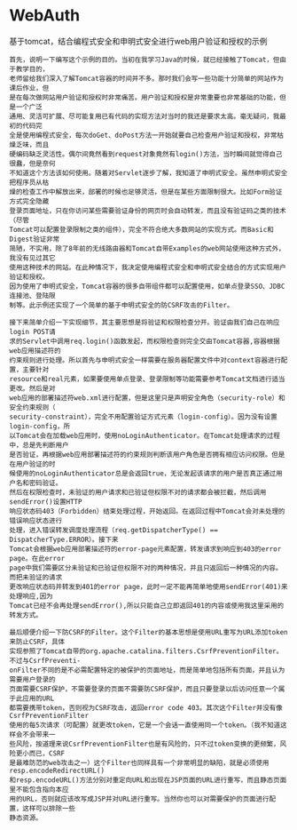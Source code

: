 # WebAuth
基于tomcat，结合编程式安全和申明式安全进行web用户验证和授权的示例

    首先，说明一下编写这个示例的目的。当初在我学习Java的时候，就已经接触了Tomcat，但由于教学目的，
    老师留给我们深入了解Tomcat容器的时间并不多。那时我们会写一些功能十分简单的网站作为课后作业，但
    是在每次做网站用户验证和授权时非常痛苦。用户验证和授权是非常重要也非常基础的功能，但是一个广泛
    通用、灵活可扩展、尽可能复用已有代码的实现方法对当时的我还是要求太高。毫无疑问，我最初的代码完
    全是使用编程式安全，每次doGet、doPost方法一开始就要自己检查用户验证和授权，非常枯燥乏味，而且
    硬编码缺乏灵活性。偶尔间竟然看到request对象竟然有login()方法，当时瞬间就觉得自己很蠢，但是奈何
    不知道这个方法该如何使用。随着对Servlet逐步了解，我知道了申明式安全。虽然申明式安全把程序员从枯
    燥的检查工作中解放出来，部署的时候也足够灵活，但是在某些方面限制很大。比如Form验证方式完全隐藏
    登录页面地址，只在你访问某些需要验证身份的网页时会自动转发，而且没有验证码之类的技术（尽管
    Tomcat可以配置登录限制之类的组件），完全不符合绝大多数网站的实现方式。而Basic和Digest验证非常
    简陋，不实用，除了8年前的无线路由器和Tomcat自带Examples的web网站使用这种方式外，我没有见过其它
    使用这种技术的网站。在此种情况下，我决定使用编程式安全和申明式安全结合的方式实现用户验证和授权。
    因为使用了申明式安全，Tomcat容器的很多自带组件都可以配置使用，如单点登录SSO、JDBC连接池、登陆限
    制等。此示例还实现了一个简单的基于申明式安全的防CSRF攻击的Filter。

    接下来简单介绍一下实现细节，其主要思想是将验证和权限检查分开。验证由我们自己在响应login POST请
    求的Servlet中调用req.login()函数发起，而权限检查则完全交由Tomcat容器,容器根据web应用描述符的
    约束规则进行处理。所以首先与申明式安全一样需要在服务器配置文件中对context容器进行配置，主要针对
    resource和real元素，如果要使用单点登录、登录限制等功能需要参考Tomcat文档进行适当更改。然后是对
    web应用的部署描述符web.xml进行配置，但是这里只是声明安全角色（security-role）和安全约束规则（
    security-constraint），完全不用配置验证方式元素（login-config）。因为没有设置login-config，所
    以Tomcat会在加载web应用时，使用noLoginAuthenticator。在Tomcat处理请求的过程中，总是先判断用户
    是否验证，再根据web应用部署描述符的约束规则判断该用户角色是否拥有相应访问权限。但是在用户验证的时
    候使用的noLoginAuthenticator总是会返回true，无论发起该请求的用户是否真正通过用户名和密码验证。
    然后在权限检查时，未验证的用户请求和已验证但权限不对的请求都会被拦截，然后调用sendError()设置HTTP
    响应状态码403（Forbidden）结束处理过程，开始返回。在返回过程中Tomcat会对未处理的错误响应状态进行
    处理，进入错误转发调度处理流程（req.getDispatcherType() == DispatcherType.ERROR）。接下来
    Tomcat会根据web应用部署描述符的error-page元素配置，转发请求到响应到403的error page。在此error
    page中我们需要区分未验证和已验证但权限不对的两种情况，并且只返回后一种情况的内容。而把未验证的请求
    更改响应状态码并转发到401的error page，此时一定不能再简单地使用sendError(401)来处理响应,因为
    Tomcat已经不会再处理sendError(),所以只能自己立即返回401的内容或使用我这里采用的转发方式。

    最后顺便介绍一下防CSRF的Filter。这个Filter的基本思想是使用URL重写为URL添加token来防止CSRF，具体
    实现参照了Tomcat自带的org.apache.catalina.filters.CsrfPreventionFilter。不过与CsrfPreventi-
    onFilter不同的是不必需配置特定的被保护的页面地址，而是简单地包括所有页面，并且认为需要用户登录的
    页面需要CSRF保护，不需要登录的页面不需要防CSRF保护，而且只要登录以后访问任意一个属于此应用的URL
    都需要携带token，否则视为CSRF攻击，返回error code 403。其次这个Filter并没有像CsrfPreventionFilter
    使用的每5次请求（可配置）就更改token，它是一个会话一直使用同一个token。（我不知道这样会不会带来一
    些风险，按道理来说CsrfPreventionFilter也是有风险的，只不过token变换的更频繁，风险更小而已，CSRF
    是最难防范的web攻击之一）这个Filter也同样具有一个非常明显的缺陷，就是必须使用resp.encodeRedirectURL()
    和resp.encodeURL()方法分别对重定向URL和出现在JSP页面的URL进行重写，而且静态页面里不能包含指向本应
    用的URL，否则就应该改写成JSP并对URL进行重写。当然你也可以对需要保护的页面进行配置，这样可以排除一些
    静态资源。
